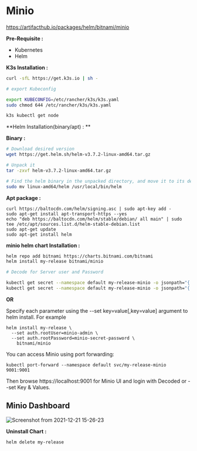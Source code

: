 # Minio

https://artifacthub.io/packages/helm/bitnami/minio

**Pre-Requisite :**

- Kubernetes
- Helm

**K3s Installation :**

```bash
curl -sfL https://get.k3s.io | sh -

# export Kubeconfig

export KUBECONFIG=/etc/rancher/k3s/k3s.yaml
sudo chmod 644 /etc/rancher/k3s/k3s.yaml

k3s kubectl get node
```
**Helm Installation(binary/apt) : **

**Binary :**

```bash
# Download desired version 
wget https://get.helm.sh/helm-v3.7.2-linux-amd64.tar.gz

# Unpack it 
tar -zxvf helm-v3.7.2-linux-amd64.tar.gz

# Find the helm binary in the unpacked directory, and move it to its desired destination
sudo mv linux-amd64/helm /usr/local/bin/helm
```
**Apt package :**
```
curl https://baltocdn.com/helm/signing.asc | sudo apt-key add -
sudo apt-get install apt-transport-https --yes
echo "deb https://baltocdn.com/helm/stable/debian/ all main" | sudo tee /etc/apt/sources.list.d/helm-stable-debian.list
sudo apt-get update
sudo apt-get install helm
```

**minio helm chart Installation :**

```bash
helm repo add bitnami https://charts.bitnami.com/bitnami
helm install my-release bitnami/minio

# Decode for Server user and Password 

kubectl get secret --namespace default my-release-minio -o jsonpath="{.data.root-user}" | base64 --decode
kubectl get secret --namespace default my-release-minio -o jsonpath="{.data.root-password}" | base64 --decode
```
   **OR**

Specify each parameter using the --set key=value[,key=value] argument to helm install. For example

```
helm install my-release \
  --set auth.rootUser=minio-admin \
  --set auth.rootPassword=minio-secret-password \
    bitnami/minio
```
You can access Minio using port forwarding:

```
kubectl port-forward --namespace default svc/my-release-minio 9001:9001
```
Then browse https://localhost:9001 for Minio UI and login with Decoded or --set Key & Values.

## Minio Dashboard

![Screenshot from 2021-12-21 15-26-23](https://user-images.githubusercontent.com/82360490/146911863-d714618b-9d7f-4810-a262-cf33e0bbf269.png)


**Uninstall Chart :**

```
helm delete my-release
```
